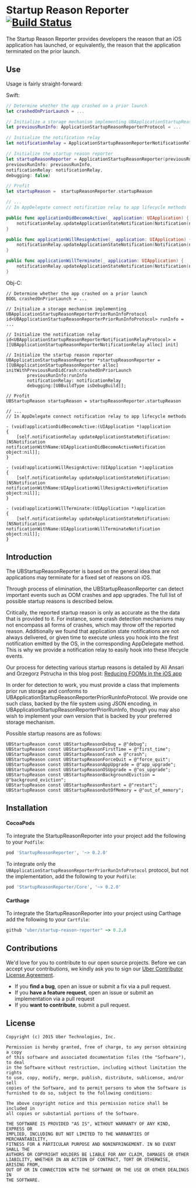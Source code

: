 # Startup Reason Reporter [![Build Status](https://travis-ci.org/uber/startup-reason-reporter.svg?branch=master)](https://travis-ci.org/uber/startup-reason-reporter)

The Startup Reason Reporter provides developers the reason that an iOS application has launched, or equivalently, the reason that the application terminated on the prior launch.

## Use

Usage is fairly straight-forward:


Swift:

```swift
// Determine whether the app crashed on a prior launch
let crashedOnPriorLaunch = ...

// Initialize a storage mechanism implementing UBApplicationStartupReasonReporterPriorRunInfoProtocol
let previousRunInfo: ApplicationStartupReasonReporterProtocol = ...

// Initialize the notification relay
let notificationRelay = ApplicationStartupReasonReporterNotificationRelay()

// Initialize the startup reason reporter
let startupReasonReporter = ApplicationStartupReasonReporter(previousRunDidCrash: crashedOnPreviousLaunch,
previousRunInfo: previousRunInfo,
notificationRelay: notificationRelay,
debugging: false)

// Profit
let startupReason =  startupReasonReporter.startupReason

// ...
// In AppDelegate connect notification relay to app lifecycle methods

public func applicationDidBecomeActive(_ application: UIApplication) {
    notificationRelay.updateApplicationStateNotification(Notification(name: .UIApplicationDidBecomeActive))
}

public func applicationWillResignActive(_ application: UIApplication) {
    notificationRelay.updateApplicationStateNotification(Notification(name: .UIApplicationWillResignActive))
}

public func applicationWillTerminate(_ application: UIApplication) {
    notificationRelay.updateApplicationStateNotification(Notification(name: .UIApplicationWillTerminate))
}
```

Obj-C:

```objc
// Determine whether the app crashed on a prior launch
BOOL crashedOnPriorLaunch = ...

// Initialize a storage mechanism implementing UBApplicationStartupReasonReporterPriorRunInfoProtocol
id<UBApplicationStartupReasonReporterPriorRunInfoProtocol> runInfo = ...

// Initialize the notification relay
id<UBApplicationStartupReasonReporterNotificationRelayProtocol> = [[UBApplicationStartupReasonReporterNotificationRelay alloc] init]

// Initialize the startup reason reporter
UBApplicationStartupReasonReporter *startupReasonReporter = [[UBApplicationStartupReasonReporter alloc] initWithPreviousRunDidCrash:crashedOnPriorLaunch
        previousRunInfo:runInfo
        notificationRelay: notificationRelay
        debugging:[UBBuildType isDebugBuild]];

// Profit
UBStartupReason startupReason = startupReasonReporter.startupReason

// ...
// In AppDelegate connect notification relay to app lifecycle methods

- (void)applicationDidBecomeActive:(UIApplication *)application
{
    [self.notificationRelay updateApplicationStateNotification:[NSNotification notificationWithName:UIApplicationDidBecomeActiveNotification object:nil]];
}

- (void)applicationWillResignActive:(UIApplication *)application
{
    [self.notificationRelay updateApplicationStateNotification:[NSNotification notificationWithName:UIApplicationWillResignActiveNotification object:nil]];
}

- (void)applicationWillTerminate:(UIApplication *)application
{
    [self.notificationRelay updateApplicationStateNotification:[NSNotification notificationWithName:UIApplicationWillTerminateNotification object:nil]];
}
```

## Introduction

The UBStartupReasonReporter is based on the general idea that applications may terminate for a fixed set of reasons on iOS.  

Through process of elimination, the UBStartupReasonReporter can detect important events such as OOM crashes and app upgrades.  The full list of possible startup reasons is described below.

Critically, the reported startup reason is only as accurate as the the data that is provided to it.  For instance, some crash detection mechanisms may not encompass all forms of crashes, which may throw off the reported reason.  Additionally we found that application state notifications are not always delivered, or given time to execute unless you hook into the first notification emitted by the OS, in the corresponding AppDelegate method. This is why we provide a notification relay to easily hook into these lifecycle events.

Our process for detecting various startup reasons is detailed by Ali Ansari and Grzegorz Pstrucha in this blog post: [Reducing FOOMs in the iOS app](https://code.facebook.com/posts/1146930688654547/reducing-fooms-in-the-facebook-ios-app/)

In order for detection to work, you must provide a class that implements prior run storage and conforms to UBApplicationStartupReasonReporterPriorRunInfoProtocol.  We provide one such class, backed by the file system using JSON encoding, in UBApplicationStartupReasonReporterPriorRunInfo, though you may also wish to implement your own version that is backed by your preferred storage mechanism.

Possible startup reasons are as follows:

```objc
UBStartupReason const UBStartupReasonDebug = @"debug";
UBStartupReason const UBStartupReasonFirstTime = @"first_time";
UBStartupReason const UBStartupReasonCrash = @"crash";
UBStartupReason const UBStartupReasonForceQuit = @"force_quit";
UBStartupReason const UBStartupReasonAppUpgrade = @"app_upgrade";
UBStartupReason const UBStartupReasonOSUpgrade = @"os_upgrade";
UBStartupReason const UBStartupReasonBackgroundEviction = @"background_eviction";
UBStartupReason const UBStartupReasonRestart = @"restart";
UBStartupReason const UBStartupReasonOutOfMemory = @"out_of_memory";
```

## Installation
#### CocoaPods

To integrate the StartupReasonReporter into your project add the following to your `Podfile`:

```ruby
pod 'StartupReasonReporter', '~> 0.2.0'
```

To integrate only the `UBApplicationStartupReasonReporterPriorRunInfoProtocol` protocol, but not the implementation, add the following to your `Podfile`:

```ruby
pod 'StartupReasonReporter/Core', '~> 0.2.0'
```

#### Carthage

To integrate the StartupReasonReporter into your project using Carthage add the following to your `Cartfile`:

```ruby
github "uber/startup-reason-reporter" ~> 0.2.0
```

## Contributions

We'd love for you to contribute to our open source projects. Before we can accept your contributions, we kindly ask you to sign our [Uber Contributor License Agreement](https://docs.google.com/a/uber.com/forms/d/1pAwS_-dA1KhPlfxzYLBqK6rsSWwRwH95OCCZrcsY5rk/viewform).

- If you **find a bug**, open an issue or submit a fix via a pull request.
- If you **have a feature request**, open an issue or submit an implementation via a pull request
- If you **want to contribute**, submit a pull request.

## License

    Copyright (c) 2015 Uber Technologies, Inc.

    Permission is hereby granted, free of charge, to any person obtaining a copy
    of this software and associated documentation files (the "Software"), to deal
    in the Software without restriction, including without limitation the rights
    to use, copy, modify, merge, publish, distribute, sublicense, and/or sell
    copies of the Software, and to permit persons to whom the Software is
    furnished to do so, subject to the following conditions:

    The above copyright notice and this permission notice shall be included in
    all copies or substantial portions of the Software.

    THE SOFTWARE IS PROVIDED "AS IS", WITHOUT WARRANTY OF ANY KIND, EXPRESS OR
    IMPLIED, INCLUDING BUT NOT LIMITED TO THE WARRANTIES OF MERCHANTABILITY,
    FITNESS FOR A PARTICULAR PURPOSE AND NONINFRINGEMENT. IN NO EVENT SHALL THE
    AUTHORS OR COPYRIGHT HOLDERS BE LIABLE FOR ANY CLAIM, DAMAGES OR OTHER
    LIABILITY, WHETHER IN AN ACTION OF CONTRACT, TORT OR OTHERWISE, ARISING FROM,
    OUT OF OR IN CONNECTION WITH THE SOFTWARE OR THE USE OR OTHER DEALINGS IN
    THE SOFTWARE.

